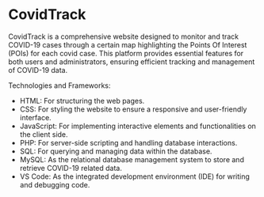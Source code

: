 # CovidTrack
CovidTrack is a comprehensive website designed to monitor and track COVID-19 cases through a certain map highlighting the Points Of Interest (POIs) for each covid case. 
This platform provides essential features for both users and administrators, ensuring efficient tracking and management of COVID-19 data.

Technologies and Frameworks:
* HTML: For structuring the web pages.
* CSS: For styling the website to ensure a responsive and user-friendly interface.
* JavaScript: For implementing interactive elements and functionalities on the client side.
* PHP: For server-side scripting and handling database interactions.
* SQL: For querying and managing data within the database.
* MySQL: As the relational database management system to store and retrieve COVID-19 related data.
* VS Code: As the integrated development environment (IDE) for writing and debugging code.
